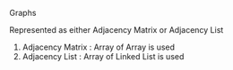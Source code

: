 Graphs

Represented as either Adjacency Matrix or Adjacency List
1. Adjacency Matrix : Array of Array is used
2. Adjacency List : Array of Linked List is used